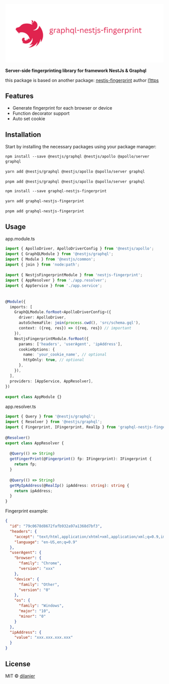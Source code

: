 <p align="center">
    <img src="https://github.com/dilanjer/graphql-nestjs-fingerprint/blob/main/docs/baner.png?raw=true" alt="Nestjs Graphql Fingerprint"/>
</p>


**Server-side fingerprinting library for framework NestJs & Graphql**

this package is based on another package:
[nestjs-fingerprint](https://www.npmjs.com/package/nestjs-fingerprint) author [l1ttps](https://github.com/l1ttps)

## Features
- Generate fingerprint for each browser or device
- Function decorator support
- Auto set cookie



## Installation

Start by installing the necessary packages using your package manager:

```
npm install --save @nestjs/graphql @nestjs/apollo @apollo/server graphql

yarn add @nestjs/graphql @nestjs/apollo @apollo/server graphql

pnpm add @nestjs/graphql @nestjs/apollo @apollo/server graphql
```

``` 
npm install --save graphql-nestjs-fingerprint

yarn add graphql-nestjs-fingerprint

pnpm add graphql-nestjs-fingerprint

```



## Usage
app.module.ts
```typescript
import { ApolloDriver, ApolloDriverConfig } from '@nestjs/apollo';
import { GraphQLModule } from '@nestjs/graphql';
import { Module } from '@nestjs/common';
import { join } from 'node:path';

import { NestjsFingerprintModule } from 'nestjs-fingerprint';
import { AppResolver } from './app.resolver';
import { AppService } from './app.service';


@Module({
  imports: [
    GraphQLModule.forRoot<ApolloDriverConfig>({
      driver: ApolloDriver,
      autoSchemaFile: join(process.cwd(), 'src/schema.gql'),
      context: ({req, res}) => ({req, res}) // important
    }),
    NestjsFingerprintModule.forRoot({
      params: ['headers', 'userAgent', 'ipAddress'],
      cookieOptions: {
        name: 'your_cookie_name', // optional
        httpOnly: true, // optional
      },
    }),
  ],
  providers: [AppService, AppResolver],
})

export class AppModule {}
```

app.resolver.ts
```typescript
import { Query } from '@nestjs/graphql';
import { Resolver } from '@nestjs/graphql';
import { Fingerprint, IFingerprint, RealIp } from 'graphql-nestjs-fingerprint';

@Resolver()
export class AppResolver {

  @Query(() => String)
  getFingerPrint(@Fingerprint() fp: IFingerprint): IFingerprint {
    return fp;
  }

  @Query(() => String)
  getMyIpAddress(@RealIp() ipAddress: string): string {
    return ipAddress;
  }
}

```

Fingerprint example: 
```json
{
  "id": "79c0678d8672fafb932a97a1368d7bf3",
  "headers": {
    "accept": "text/html,application/xhtml+xml,application/xml;q=0.9,image/avif,image/webp,image/apng,*/*;q=0.8,application/signed-exchange;v=b3;q=0.7",
    "language": "en-US,en;q=0.9"
  },
  "userAgent": {
    "browser": {
      "family": "Chrome",
      "version": "xxx"
    },
    "device": {
      "family": "Other",
      "version": "0"
    },
    "os": {
      "family": "Windows",
      "major": "10",
      "minor": "0"
    }
  },
  "ipAddress": {
    "value": "xxx.xxx.xxx.xxx"
  }
}
```

  
## License

MIT © [dilanjer](https://github.com/Dilanjer)
